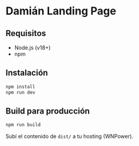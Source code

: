 # Damián Landing Page

## Requisitos

- Node.js (v18+)
- npm

## Instalación

```bash
npm install
npm run dev
```

## Build para producción

```bash
npm run build
```

Subí el contenido de `dist/` a tu hosting (WNPower).
